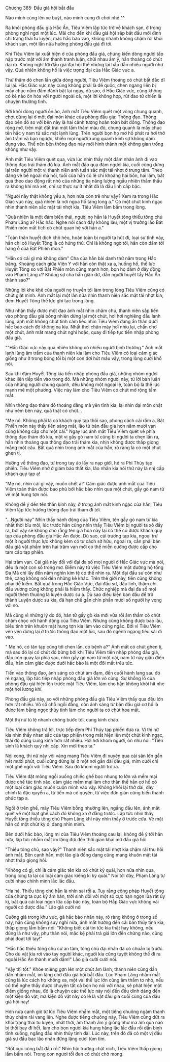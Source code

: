 




Chương 385: Đấu giá hội bắt đầu


Nào mình cùng lên xe buýt, nào mình cùng đi chơi nhé ^^

Ra khỏi phòng đấu giá Hắc Ấn, Tiêu Viêm lập tức trở về khách sạn, ở trong phòng nghỉ ngơi một lúc. Mãi cho đến khi đấu giá hội sắp bắt đầu mới đình chỉ trạng thái tu luyện, mặc hắc bào vào, không nhanh không chậm rời khỏi khách sạn, một lần nữa hướng phòng đấu giá đi tới.

Khi Tiêu Viêm lại xuất hiện ở cửa phòng đấu giá, chứng kiến dòng người tấp nập trước mặt với âm thanh tranh luận, chửi nhau ầm ỹ, hắn thoáng có chút dại ra. Không nghĩ tới đấu giá đại hội thế nhưng lại hấp dẫn nhiều người như vậy. Quả nhiên không hổ là việc trọng đại của Hắc Giác vực a.

Thử thăm dò chen lấn giữa dòng người, Tiêu Viêm thoáng có chút bất đắc dĩ lui lại. Hắc Giác vực này cũng không phải là đế quốc, chen ngang liền bị mấy chục nắm đấm đánh bật lại ngay, dù sao, ở Hắc Giác vực, cũng không có kẻ nào ôn hòa với người ngoài cả, một lời không hợp, rút đao tử chiến là chuyện thường tình.

Rời khỏi dòng người ồn ào, ánh mắt Tiêu Viêm quét một vòng chung quanh, chợt dừng lại ở một đại môn khác của phòng đấu giá: Thông đạo. Thông đạo bên đó so với bên này là hai cảnh tượng hoàn toàn bất đồng. Thông đạo rộng mở, trên mặt đất trải một tấm thảm màu đỏ, chung quanh là mấy chục tên hắc y nam tử sắc mặt lạnh lùng. Trên người bọn họ mơ hồ phát ra hơi thở âm trầm và bạo ngược, khiến mọi người xung quanh kinh sợ không dám đụng vào. Thế nên bên thông đạo này mới hình thành một không gian trống không như vậy.

Ánh mắt Tiêu Viêm quét qua, vừa lúc nhìn thấy một đảm nhân ảnh đi vào thông đạo trải thảm đỏ kia. Ánh mắt đảo qua đám người kia, cuối cùng dừng lại trên người một vị thanh niên anh tuấn sắc mặt tái nhợt ở trung tâm. Theo dáng vẻ bề ngoài mà nói, tuổi của hắn có lẽ chỉ khoảng hai bốn, hai lăm, bất quá theo dao động rất nhỏ của những tia năng lượng ngẫu nhiên thẩm thấu ra không khí mà xét, chỉ sợ thực sự ít nhất đã là đấu linh cấp bậc.

"Người này thật không yếu a, hơn nữa còn trẻ như vậy? Xem ra trong Hắc Giác vực này, quả nhiên là nơi ngọa hổ tàng long a." Có một chút kinh ngạc nhìn thanh niên sắc mặt tái nhợt kia, Tiêu Viêm lẩm bẩm trong lòng.

"Quả nhiên là một đám biến thái, người nọ hẳn là Huyết tông thiếu tông chủ Phạm Lăng a? Hắc hắc. Nghe nói cách đây không lâu, một vị trưởng lão Bát Phiến môn mất tích có chút quan hệ với hắn a."

"Toàn thân huyết dịch khô héo, hoàn toàn bị người ta hút đi, loại sự tình này, hẳn chỉ có Huyết Tông là có hứng thú. Chỉ là không ngờ tới, hắn còn dám tới hang ổ của Bát Phiền môn."

"Hắn có cái gì mà không dám" Cha của hắn bài danh thứ năm trong Hắc bảng. Khoảng cách giữa Viên Y với hắn còn thật xa a, huống hồ, thế lực Huyết Tông so với Bát Phiến môn cũng mạnh hơn, bọn họ dám ở đây động vào Phạm Lăng ư? Không sợ cha hắn giận dữ, dẫn người huyết tẩy Hắc Ấn thành sao?"

Những lời khe khẽ của người nọ truyền tới làm trong lòng Tiêu Viêm cũng có chút giật mình. Ánh mắt lại một lần nữa nhìn thanh niên sắc mặt tái nhợt kia, đem Huyết Tông thế lực ghi tạc trong lòng.

Như nhận thấy được một đạo ánh mắt nhìn chăm chú, thanh niên sắp tiến vào phòng đầu giá bỗng nhiên dừng lại một chút, hơi hơi nghiêng đầu lạnh lùng, ánh mắt không chút tình cảm liếc nhìn Tiêu Viêm đang ẩn thân dưới hắc bào cách đó không xa kia. Nhất thời chân mày hơi nhíu lại, chần chờ một chút, ánh mắt mang chút nghi hoặc, quay đi tiếp tục tiến nhập phòng đấu giá.

""Hắc Giác vực này quả nhiên không có nhiều người bình thường." Ánh mắt lạnh lùng âm trầm của thanh niên kia làm cho Tiêu Viêm có loại cảm giác giống như ở trong bóng tối bị một con dơi hút máu vậy, trong lòng cười khổ nói.

Sau khi đám Huyết Tông kia tiến nhập phòng đấu giá, những nhóm người khác liên tiếp tiến vào trong đó. Mà những nhóm người này, từ lời bàn luận của những người chung quanh, đều không một ngoại lệ, toàn bộ là thế lực mạnh mẽ một phương. Việc này làm cho Tiêu Viêm có chút mở rộng tầm mắt.

Nhìn thông đạo thảm đỏ thoáng đãng mà yên tĩnh kia, lại nhìn đại môn chật như nêm bên này, quả thật có chút…

"Mẹ nó. Không phải là có khách quý tạp thôi sao, phong cách cái rắm a. Bát Phiến môn này thấy tiền sáng mắt, lão tử bán đấu giá hơn năm mươi vạn cũng không cấp cho một cái." Ngay lúc ánh mắt Tiêu Viêm quét về phía thông đạo thảm đỏ kia, một vị gầy gò nam tử cũng bị người ta chen lấn ra, hắn nhìn thoáng qua thông đạo trải thảm kia, nhịn không được thấp giọng mắng một câu. Bất quá nhìn trong ánh mắt của hắn, rõ ràng là có một chút ghen tị.

Hướng về thông đạo, từ trong tay áo lấy ra nạp giới, hé ra Phỉ Thúy tạp phiến. Tiêu Viêm nhớ ở giám bảo thất kia, lão nhân kia nói thứ này là nhị cấp khách quý tạp a!

"Mẹ nó, nhìn cái gì vậy, muốn chết a!" Cảm giác được ánh mắt của Tiêu Viêm toàn thân được bao phủ bởi hắc bào nhìn qua một chút, gầy gò nam tử vẻ mặt hung tợn nói.

Không để ý đến tên thần kinh này, ở trong ánh mắt kinh ngạc của hắn, Tiêu Viêm lập tức hướng thông đạo trải thảm đi tới.

"…Người này" Nhìn thấy hành động của Tiêu Viêm, tên gầy gò nam tử kia nhất thời bĩu môi, lúc trước hắn cũng nhìn thấy Tiêu Viêm bị người ta xô đẩy ra, bởi vậy sẽ không cho rằng tên gia hỏa này lại có thể có được khách quý tạp của phòng đấu giá Hắc Ấn được. Dù sao, cái trương tạp kia, ngoại trừ một ít người thực lực không kém có tư cách sở hữu, ngoài ra, cần phải bán đấu giá vật phẩm trên hai trăm vạn mới có thể miễn cưỡng được cấp cho tam cấp tạp phiến.

Hai trăm vạn. Cái giá này đối với đại đa số mọi người ở Hắc Giác vực mà nói, đều là một con số trong mơ. Điểm này từ việc Tiêu Viêm một đường hộ tống Đa Mã chỉ lấy đến năm nghìn kim tệ có thể nhìn ra. Một đại đấu sư còn như thế, càng không nói đến những kẻ khác. Trên thế giới này, tiền cũng không phải dễ kiếm. Bất quá trong Hắc Giác Vực, đại đấu sư, đấu linh, thậm chí đấu vương cũng không phải là hiếm thấy. Chức nghiệp mà đại đa số mọi người thèm thuồng là luyện dược sư a. Dù sao điều kiện ban đầu để trở thành Luyện dược sư kia, đã hạn chế gần chín phần mười số người hy vọng với nó.

Mà cũng vì những lý do đó, hán tử gầy gò kia mới vừa rồi âm thầm có chút châm chọc với hành động của Tiêu Viêm. Nhưng cũng không được bao lâu, biểu tình trên khuôn mặt hung tợn kia lâm vào cứng ngắc. Bởi vì Tiêu Viêm vẻn vẹn dừng lại ở trước thông đạo một lúc, sau đó ngênh ngang tiêu sái đi vào.

" Mẹ nó, có tân tạp cũng tới chen lấn, có bệnh a?" Ánh mắt có chút ghen tị, mà sau đó lại có chút đỏ bừng bởi khi Tiêu Viêm tiến nhập phòng đấu giá, đầu còn quay lại phía sau, nhìn gầy gò nam tử một cái, nam tử này giận điên đầu, hắn cảm giác được dưới hắc bào là một đôi mắt trêu tức.

Tiến vào thông đạo, ánh sáng có chút ảm đạm, đến cuối hành lang sau đó rẽ ngang, lập tức tiếp nhập phòng đấu giá lớn vô cùng. Sự khổng lồ của phòng đấu giá hiện lên trước mặt Tiêu Viêm, làm cho hắn không khỏi hít nhẹ một hơi lương khí.

Phòng đấu giá này, so với những phòng đấu giá Tiêu Viêm thấy qua đều lớn hơn rất nhiều. Vô số chỗ ngồi đằng, còn ánh sáng từ bàn đấu giá cơ hồ là được làm bằng ngọc thủy tinh làm cho người ta có chút hoa mắt.

Một thị nữ tú lệ nhanh chóng bước tới, cung kính chào.

Tiêu Viêm không trả lời, trực tiếp đem Phỉ Thúy tạp phiến đưa ra. Vị thị nữ kia nhìn thấy nhan sắc của tạp phiến trong mắt hiện lên một chút kinh ngạc, thái độ cũng cung kính hơn rất nhiều. Hơi hơi khom người, ôn nhu nói: "Tiên sinh là khách quý nhị cấp. Xin mời theo ta."

Nói xong, thị nữ này vội vàng mang Tiêu Viêm đi xuyên qua cái sân lớn gần hết mười phút, cuối cùng dừng lại ở một nơi gần đài đấu giá, mỉm cười chỉ một ghế ngồi với Tiêu Viêm. Sau đó khom người trở ra.

Tiêu Viêm đặt mông ngồi xuống chiếc ghế bọc nhung to lớn và mềm mại được chế tác tinh xảo, cảm giác mềm mại làm cho thân thể hắn cơ hồ có một loại cảm giác muốn cuộn mình vào vậy. Không khỏi lại thở dài, đây chính là đặc quyền a, từ tiền mà có quyền, từ việc đơn giản cũng biến thành phức tạp a.

Ngồi ở trên ghế, mày Tiêu Viêm bỗng nhướng lên, ngẩng đầu lên, ánh mắt quét về một loạt ghế cách đó không xa ở đằng trước. Lập tức nhìn thấy Huyết tông thiếu tông chủ Phạm Lăng khi nãy nhìn thấy ở trước cửa. Vẻ mặt hắn có một chút kỳ dị đang nhìn mình.

Bên dưới hắc bào, lông mi của Tiêu Viêm thoáng cau lại, không để ý tới hắn nữa, lập tức nhắm mắt im lặng đợi đến thời gian khai mở đấu giá hội.

"Thiếu tông chủ, sao vậy?" Thanh niên sắc mặt tái nhợt kia chậm rãi thu hồi ánh mắt. Bên cạnh hắn, một lão giả đồng dạng cũng mang khuôn mặt tái nhợt thấp giọng hỏi.

"Không có gì, chỉ là cảm giác tên kia có chút kỳ quái, hơn nữa nhìn qua, trong lòng ta lại có loại cảm giác kiêng kị kỳ quái." Nói tới đây, Phạm Lăng tự cười nhạo chính mình lắc lắc đầu.

"Ha hả. Thiếu tông chủ hẳn là nhìn sai rồi a. Tuy rằng công pháp Huyết tông của chúng ta cực kỳ âm hàn, trời sinh đối với một số cực hạn ngọn lửa rất úy kị, bất quá cái loại ngọn lửa cấp bậc này, toàn bộ Hắp Giác vực không vài người có được đâu." Lão giả cười nói

Cường giả trong khu vực, gã hắc bào nhân này, rõ ràng không ở trong số này, hắn cũng không suy nghĩ nữa, ánh mắt hướng đến cái bàn thủy tinh kia, thấp giọng lẩm bẩm nói: "Không biết cái tin tức kia thật hay không, nếu đúng là như vậy, phụ thân nói, mặc kệ phải trả giá lớn đến chừng nào, cũng phải đoạt tới tay!"

"Hắc hắc thiếu tông chủ cứ an tâm, tông chủ đại nhân đã có chuẩn bị trước. Cho dù vật kia rơi vào tay người khác, người kia cũng tuyệt không thể đi ra ngoài Hắc Ấn thành mười dặm!" Lão giả cười cười nói.

"Vậy thì tốt." Khóe miệng gợn lên một chút âm lãnh, thanh niên cũng dần dần nhắm mắt, im lặng chờ đấu giá hội bắt đầu. Lúc Phạm Lăng nhắm mắt cũng là lúc cách họ không xa, một vài thế lực lớn cũng âm thầm to nhỏ, nếu có thể nghe thấy được chuyện tất cả bọn họ nói với nhau, sẽ phát hiện một điểm giống nhau, đó là chuyện các thế lực này nói đến đều dính dáng đến một kiện đồ vật, mà kiện đồ vật này có lẽ là vật đấu giá cuối cùng của đấu giá hội này!

Hơn nửa canh giờ từ lúc Tiêu Viêm nhắm mắt, một tiếng chuông ngâm thanh thúy chậm rãi vang lên. Nghe được tiếng chuông này, Tiêu Viêm cũng dứt ra khỏi trạng thái tu luyện, nhất thời, âm thanh ầm ỹ giống như ma âm qua não bị thổi bay đi hết, làm cho bọn người kia hung hăng lắc lắc đầu rồi dần bình tĩnh xuống, ngẩng đầu nhìn thủy tinh đài. Lúc này, trên đó đã có một vị đấu giá sư đầu bạc lão nhân đứng lặng cười tủm tỉm.

"Rốt cục cũng bắt đầu rồi" Nhìn hội trường chật ních, Tiêu Viêm thấp giọng lẩm bẩm nói. Trong con ngươi tối đen có chút chờ mong.




